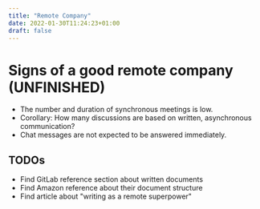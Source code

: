 ```yaml
---
title: "Remote Company"
date: 2022-01-30T11:24:23+01:00
draft: false
---
```


# Signs of a good remote company (UNFINISHED)

- The number and duration of synchronous meetings is low.
- Corollary: How many discussions are based on written, asynchronous communication?
- Chat messages are not expected to be answered immediately.

## TODOs

- Find GitLab reference section about written documents
- Find Amazon reference about their document structure
- Find article about "writing as a remote superpower"

